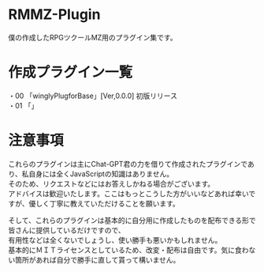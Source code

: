 # RMMZ-Plugin
僕の作成したRPGツクールMZ用のプラグイン集です。

# 作成プラグイン一覧
・00 「winglyPlugforBase」[Ver,0.0.0] 初版リリース<br>
・01 「」

# 注意事項
これらのプラグインは主にChat-GPT君の力を借りて作成されたプラグインであり、私自身には全くJavaScriptの知識はありません。<br>
そのため、リクエストなどにはお答えしかねる場合がございます。<br>
アドバイスは歓迎いたします。ここはもっとこうした方がいいなどあれば幸いですが、優しく丁寧に教えていただけることを願います。<br>

そして、これらのプラグインは基本的に自分用に作成したものを配布できる形で皆さんに提供しているだけですので、<br>有用性などは全くないでしょうし、使い勝手も悪いかもしれません。<br>
基本的にＭＩＴライセンスとしているため、改変・配布は自由です。気に食わない箇所があれば自分で勝手に直して貰って構いません。

